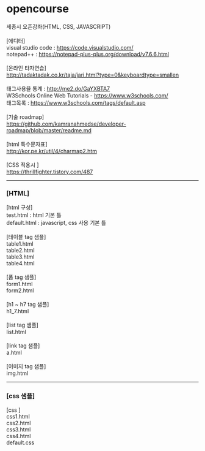 # opencourse
세종시 오픈강좌(HTML, CSS, JAVASCRIPT)<br>
<br>
[에디터]<br>
visual studio code : https://code.visualstudio.com/<br>
notepad++ : https://notepad-plus-plus.org/download/v7.6.6.html<br>
<br>
[온라인 타자연습]<br>
http://tadaktadak.co.kr/taja/jari.html?type=0&keyboardtype=smallen<br>
<br>
태그사용율 통계 :  http://me2.do/GaYXBTA7<br>
W3Schools Online Web Tutorials - https://www.w3schools.com/<br>
태그목록 : https://www.w3schools.com/tags/default.asp<br>
<br>
[기술 roadmap]<br>
https://github.com/kamranahmedse/developer-roadmap/blob/master/readme.md<br>
<br>
[html 특수문자표]<br>
http://kor.pe.kr/util/4/charmap2.htm<br>
<br>
[CSS 적용시 ]<br>
https://thrillfighter.tistory.com/487<br>
<hr>
<h3>[HTML]</h3>
[html 구성]<br>
test.html : html 기본 틀<br>
default.html : javascript, css 사용 기본 틀<br>
<br>
[테이블 tag 샘플]<br>
table1.html<br>
table2.html<br>
table3.html<br>
table4.html<br>
<br>
[폼 tag 샘플]<br>
form1.html<br>
form2.html<br>
<br>
[h1 ~ h7 tag 샘플]<br>
h1_7.html<br>
<br>
[list tag 샘플]<br>
list.html<br>
<br>
[link tag 샘플]<br>
a.html<br>
<br>
[이미지 tag 샘플]<br>
img.html<br>
<hr>
<h3>[css 샘플]</h3>
[css ]<br>
css1.html<br>
css2.html<br>
css3.html<br>
css4.html<br>
default.css<br>
